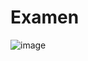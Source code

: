# Examen
![image](https://user-images.githubusercontent.com/116630306/200963675-610643b9-2aea-4701-bffd-c005cb561262.png)
